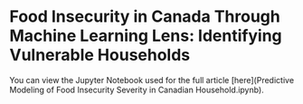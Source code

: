 # Food Insecurity in Canada Through Machine Learning Lens: Identifying Vulnerable Households

You can view the Jupyter Notebook used for the full article [here](Predictive Modeling of Food Insecurity Severity in Canadian Household.ipynb).

